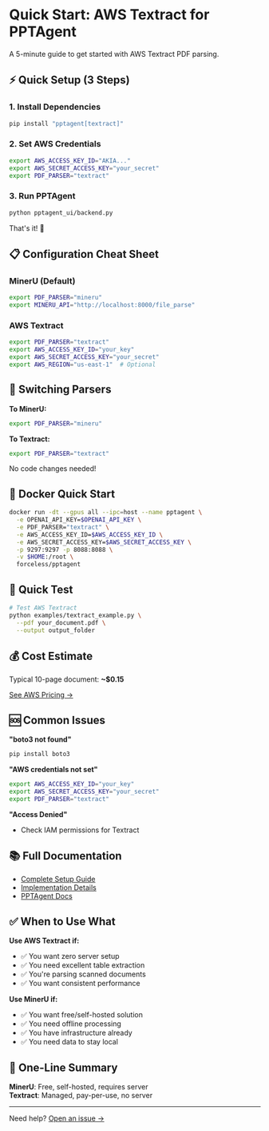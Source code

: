 # Quick Start: AWS Textract for PPTAgent

A 5-minute guide to get started with AWS Textract PDF parsing.

## ⚡ Quick Setup (3 Steps)

### 1. Install Dependencies
```bash
pip install "pptagent[textract]"
```

### 2. Set AWS Credentials
```bash
export AWS_ACCESS_KEY_ID="AKIA..."
export AWS_SECRET_ACCESS_KEY="your_secret"
export PDF_PARSER="textract"
```

### 3. Run PPTAgent
```bash
python pptagent_ui/backend.py
```

That's it! 🎉

## 📋 Configuration Cheat Sheet

### MinerU (Default)
```bash
export PDF_PARSER="mineru"
export MINERU_API="http://localhost:8000/file_parse"
```

### AWS Textract
```bash
export PDF_PARSER="textract"
export AWS_ACCESS_KEY_ID="your_key"
export AWS_SECRET_ACCESS_KEY="your_secret"
export AWS_REGION="us-east-1"  # Optional
```

## 🔄 Switching Parsers

**To MinerU:**
```bash
export PDF_PARSER="mineru"
```

**To Textract:**
```bash
export PDF_PARSER="textract"
```

No code changes needed!

## 🐳 Docker Quick Start

```bash
docker run -dt --gpus all --ipc=host --name pptagent \
  -e OPENAI_API_KEY=$OPENAI_API_KEY \
  -e PDF_PARSER="textract" \
  -e AWS_ACCESS_KEY_ID=$AWS_ACCESS_KEY_ID \
  -e AWS_SECRET_ACCESS_KEY=$AWS_SECRET_ACCESS_KEY \
  -p 9297:9297 -p 8088:8088 \
  -v $HOME:/root \
  forceless/pptagent
```

## 🧪 Quick Test

```bash
# Test AWS Textract
python examples/textract_example.py \
  --pdf your_document.pdf \
  --output output_folder
```

## 💰 Cost Estimate

Typical 10-page document: **~$0.15**

[See AWS Pricing →](https://aws.amazon.com/textract/pricing/)

## 🆘 Common Issues

**"boto3 not found"**
```bash
pip install boto3
```

**"AWS credentials not set"**
```bash
export AWS_ACCESS_KEY_ID="your_key"
export AWS_SECRET_ACCESS_KEY="your_secret"
export PDF_PARSER="textract"
```

**"Access Denied"**
- Check IAM permissions for Textract

## 📚 Full Documentation

- [Complete Setup Guide](./AWS_TEXTRACT_SETUP.md)
- [Implementation Details](./TEXTRACT_IMPLEMENTATION.md)
- [PPTAgent Docs](./DOC.md)

## ✅ When to Use What

**Use AWS Textract if:**
- ✅ You want zero server setup
- ✅ You need excellent table extraction
- ✅ You're parsing scanned documents
- ✅ You want consistent performance

**Use MinerU if:**
- ✅ You want free/self-hosted solution
- ✅ You need offline processing
- ✅ You have infrastructure already
- ✅ You need data to stay local

## 🎯 One-Line Summary

**MinerU**: Free, self-hosted, requires server  
**Textract**: Managed, pay-per-use, no server

---

Need help? [Open an issue →](https://github.com/icip-cas/PPTAgent/issues)

